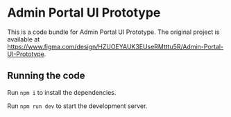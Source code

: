 
  # Admin Portal UI Prototype

  This is a code bundle for Admin Portal UI Prototype. The original project is available at https://www.figma.com/design/HZUOEYAUK3EUseRMtttu5R/Admin-Portal-UI-Prototype.

  ## Running the code

  Run `npm i` to install the dependencies.

  Run `npm run dev` to start the development server.
  